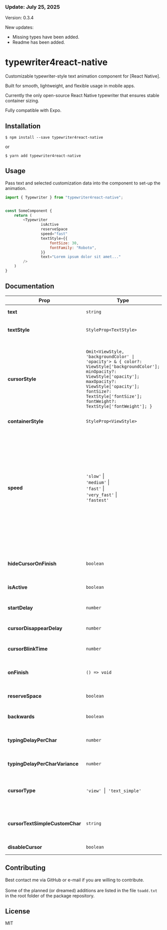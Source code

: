 ### Update: July 25, 2025
Version: 0.3.4

New updates:

- Missing types have been added.
- Readme has been added.

# typewriter4react-native

Customizable typewriter-style text animation component for [React Native].

Built for smooth, lightweight, and flexible usage in mobile apps. 

Currently the only open-source React Native typewriter that ensures stable container sizing.

Fully compatible with Expo.

## Installation

```
$ npm install --save typewriter4react-native
```
or


```
$ yarn add typewriter4react-native
```



## Usage

Pass text and selected customization data into the component to set-up the animation.

```javascript
import { Typewriter } from "typewriter4react-native";


const SomeComponent {
    return (
        <Typewriter
                isActive
                reserveSpace
                speed="fast"
                textStyle={{
                    fontSize: 30,
                    fontFamily: "Roboto",
                }}
                text="Lorem ipsum dolor sit amet..."
        />
    )
}
```

## Documentation

| Prop                           | Type                                        | Description                                                                                                                                                                                                                                    | Default                                                                                                                                       |
| ------------------------------ | ------------------------------------------- | ---------------------------------------------------------------------------------------------------------------------------------------------------------------------------------------------------------------------------------------------- | --------------------------------------------------------------------------------------------------------------------------------------------- |
| **text**                       | `string`                                    | The text string that is to be animated.                                                                                                                                                                                                        | —                                                                                                                                             |
| **textStyle**                  | `StyleProp<TextStyle>`                      | Text style.                                                                                                                                                                                                                                    | `{ fontSize: DEFAULT_FONTSIZE_VALUE, color: 'black', flexWrap: 'wrap' }`                                                                      |
| **cursorStyle**                | `Omit<ViewStyle, 'backgroundColor' \| 'opacity'> & { color?: ViewStyle['backgroundColor']; minOpacity?: ViewStyle['opacity']; maxOpacity?: ViewStyle['opacity']; fontSize?: TextStyle['fontSize']; fontWeight?: TextStyle['fontWeight']; }` | Cursor style.<br/><br/> Size/position are derived from the font size by default (unless explicit values are stated).<br/><br/> Opacity is controlled by `minOpacity` & `maxOpacity`. | `{ height: fontSize * 0.6, width: fontSize * 0.1, minOpacity: 0, maxOpacity: 1, transform: [{ translateX: fontSize / 3 }, { scale: 1.75 }] }` | Cursor style.<br/><br/> Size/position are derived from the font size by default (unless explicit values are stated).<br/><br/> Opacity is controlled by `minOpacity` & `maxOpacity`.                                                           | `{ height: fontSize * 0.6, width: fontSize * 0.1, minOpacity: 0, maxOpacity: 1, transform: [{ translateX: fontSize / 3 }, { scale: 1.75 }] }` |
| **containerStyle**             | `StyleProp<ViewStyle>`                      | Container style.                                                                                                                                                                                                                               | —                                                                                                                                             |
| **speed**                      | `'slow'`&nbsp;&#124;<br/> `'medium'`&nbsp;&#124;<br/> `'fast'`&nbsp;&#124;<br/> `'very_fast'`&nbsp;&#124;<br/> `'fastest'`                  | Typing speed presets.<br/><br/> Ignored if `typingDelayPerChar` (which allows the user to fine-tune the speed with more precision) is set. <br/> <br/> Options (equivalent typingDelayPerChar values shown in parentheses):<br/> `'slow'` (150),<br/> `'medium'` (125),<br/> `'fast'` (100),<br/> `'very_fast'` (75), `'fastest'` (55) | `'fast'`                                                                                                                                      |
| **hideCursorOnFinish**         | `boolean`                                   | Determines if the cursor disappears after the text is displayed.                                                                                                                                                                               | `true`                                                                                                                                        |
| **isActive**                   | `boolean`                                   | Determines if the animation should run.                                                                                                                                                                                                        | `true`                                                                                                                                        |
| **startDelay**                 | `number`                                    | Delay in ms before animation starts after activation.                                                                                                                                                                                          | —                                                                                                                                             |
| **cursorDisappearDelay**       | `number`                                    | How many ms the cursor stays after text is displayed.                                                                                                                                                                                          | —                                                                                                                                             |
| **cursorBlinkTime**            | `number`                                    | How many ms a single cursor blink lasts.                                                                                                                                                                                                       | `200`                                                                                                                                         |
| **onFinish**                   | `() => void`                                | Callback when typing animation finishes (before cursor disappears).                                                                                                                                                                            | —                                                                                                                                             |
| **reserveSpace**               | `boolean`                                   | Reserves space for the text before it appears.                                                                                                                                                                                                 | `true`                                                                                                                                        |
| **backwards**                  | `boolean`                                   | If true, animation erases text instead of typing it.                                                                                                                                                                                           | —                                                                                                                                             |
| **typingDelayPerChar**         | `number`                                    | Delay in ms per character. <br/><br/>Overrides `speed`.                                                                                                                                                                                        | Derived from `speed`                                                                                                                          |
| **typingDelayPerCharVariance** | `number`                                    | Random additional delay variance per character.                                                                                                                                                                                                | `100`                                                                                                                                         |
| **cursorType**                 | `'view'`&nbsp; &#124; &nbsp;`'text_simple'` | Cursor type. `'view'` is customizable; `'text_simple'` is simpler but more limited.                                                                                                                                                            | `'view'`                                                                                                                                      |
| **cursorTextSimpleCustomChar** | `string`                                    | Replaces the &lsquo;&lsquo; &#124; &sbquo;&sbquo; string in `text_simple` cursor. Recommended single character.                                                                                                                                | —                                                                                                                                             |
| **disableCursor**              | `boolean`                                   | If true, the cursor isn't rendered.                                                                                                                                                                                                            | `false`                                                                                                                                       |


## Contributing
Best contact me via GitHub or e-mail if you are willing to contribute. <br/> <br/> Some of the planned (or dreamed) additions are listed in the file `toadd.txt` in the root folder of the package repository.


## License
MIT
